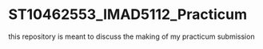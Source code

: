 # ST10462553_IMAD5112_Practicum
this repository is meant to discuss the making of my practicum submission
